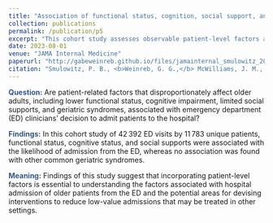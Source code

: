 ```yaml
---
title: "Association of functional status, cognition, social support, and geriatric syndrome with admission from the emergency department"
collection: publications
permalink: /publication/p5
excerpt: "This cohort study assesses observable patient-level factors associated with emergency department clinicians’ admission decision."
date: 2023-08-01
venue: "JAMA Internal Medicine"
paperurl: "http://gabeweinreb.github.io/files/jamainternal_smulowitz_2023_oi_230033_1690819358.3018.pdf"
citation: "Smulowitz, P. B., <b>Weinreb, G. G.,</b> McWilliams, J. M., O'Malley, A. J., & Landon, B. E. (2023). Association of functional status, cognition, social support, and geriatric syndrome with admission from the emergency department. <i>JAMA internal medicine, 183</i>(8), 784–792. https://doi.org/10.1001/jamainternmed.2023.2149"
---
```


<b style="color:#34568b">Question:</b> Are patient-related factors that disproportionately affect older adults, including lower functional status, cognitive impairment, limited social supports, and geriatric syndromes, associated with emergency department (ED) clinicians’ decision to admit patients to the hospital?

<b style="color:#34568b">Findings:</b> In this cohort study of 42 392 ED visits by 11 783 unique patients, functional status, cognitive status, and social supports were associated with the likelihood of admission from the ED, whereas no association was found with other common geriatric syndromes.

<b style="color:#34568b">Meaning:</b> Findings of this study suggest that incorporating patient-level factors is essential to understanding the factors associated with hospital admission of older patients from the ED and the potential areas for devising interventions to reduce low-value admissions that may be treated in other settings.
